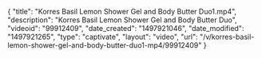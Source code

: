 {
    "title": "Korres Basil Lemon Shower Gel and Body Butter Duo1.mp4",
    "description": "Korres Basil Lemon Shower Gel and Body Butter Duo",
    "videoid": "99912409",
    "date_created": "1497921046",
    "date_modified": "1497921265",
    "type": "captivate",
    "layout": "video",
    "url": "\/v\/korres-basil-lemon-shower-gel-and-body-butter-duo1-mp4\/99912409"
}
